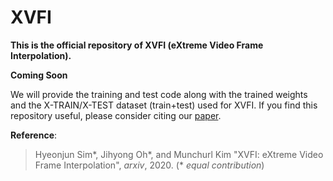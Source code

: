 # XVFI
**This is the official repository of XVFI (eXtreme Video Frame Interpolation).**

**Coming Soon**

We will provide the training and test code along with the trained weights and the X-TRAIN/X-TEST dataset (train+test) used for XVFI. 
If you find this repository useful, please consider citing our [paper](https://arxiv.org/abs/~~~).

**Reference**:  
> Hyeonjun Sim*, Jihyong Oh*, and Munchurl Kim "XVFI: eXtreme Video Frame Interpolation", *arxiv*, 2020. (* *equal contribution*)

